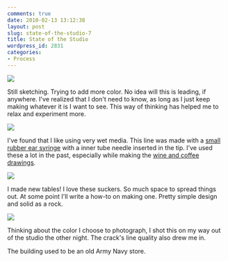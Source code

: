 ```yaml
---
comments: true
date: 2010-02-13 13:12:38
layout: post
slug: state-of-the-studio-7
title: State of the Studio
wordpress_id: 2831
categories:
- Process
---
```


![](http://ryanfitzer.com/main/wp-content/uploads/2010/02/purple-yellow-black.jpg)

Still sketching. Trying to add more color. No idea will this is leading, if anywhere. I've realized that I don't need to know, as long as I just keep making whatever it is I want to see. This way of thinking has helped me to relax and experiment more.

![](http://ryanfitzer.com/main/wp-content/uploads/2010/02/state-of-studio-1.jpg)

I've found that I like using very wet media. This line was made with a [small rubber ear syringe](http://health-and-beauty.become.com/3new-bulb-syringe-anal-irrigation-ear-enema--compare-prices--sc881094001) with a inner tube needle inserted in the tip. I've used these a lot in the past, especially while making the [wine and coffee drawings](http://ryanfitzer.com/2005/07/poured-works-on-paper/).

![](http://ryanfitzer.com/main/wp-content/uploads/2010/02/state-of-studio-2.jpg)

I made new tables! I love these suckers. So much space to spread things out. At some point I'll write a how-to on making one. Pretty simple design and solid as a rock.

![](http://ryanfitzer.com/main/wp-content/uploads/2010/02/state-of-studio-3.jpg)

Thinking about the color I choose to photograph, I shot this on my way out of the studio the other night. The crack's line quality also drew me in.

The building used to be an old Army Navy store.

